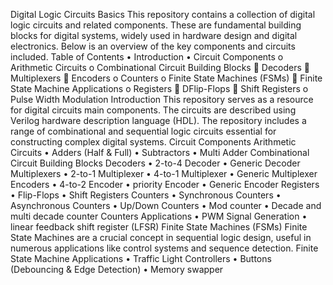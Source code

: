 Digital Logic Circuits Basics
This repository contains a collection of digital logic circuits and related components. These are fundamental building blocks for digital systems, widely used in hardware design and digital electronics. Below is an overview of the key components and circuits included.
Table of Contents
•	Introduction
•	Circuit Components
o	Arithmetic Circuits
o	Combinational Circuit Building Blocks
	Decoders
	Multiplexers
	Encoders
o	Counters
o	Finite State Machines (FSMs)
	Finite State Machine Applications
o	Registers
	DFlip-Flops
	Shift Registers
o	Pulse Width Modulation
Introduction
This repository serves as a resource for digital circuits main components. The circuits are described using Verilog hardware description language (HDL). The repository includes a range of combinational and sequential logic circuits essential for constructing complex digital systems.
Circuit Components
Arithmetic Circuits
•	Adders (Half & Full)
•	Subtractors
•	Multi Adder
Combinational Circuit Building Blocks
Decoders
•	2-to-4 Decoder
•	Generic Decoder
Multiplexers
•	2-to-1 Multiplexer
•	4-to-1 Multiplexer
•	Generic Multiplexer
Encoders
•	4-to-2 Encoder
•	priority Encoder
•	Generic Encoder
Registers
•	Flip-Flops
•	Shift Registers
Counters
•	Synchronous Counters
•	Asynchronous Counters
•	Up/Down Counters
•	Mod counter
•	Decade and multi decade counter
Counters Applications
•	PWM Signal Generation
•	linear feedback shift register (LFSR)
Finite State Machines (FSMs)
Finite State Machines are a crucial concept in sequential logic design, useful in numerous applications like control systems and sequence detection.
Finite State Machine Applications
•	Traffic Light Controllers
•	Buttons (Debouncing & Edge Detection)
•	Memory swapper

